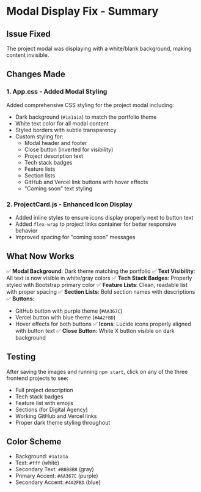 # Modal Display Fix - Summary

## Issue Fixed
The project modal was displaying with a white/blank background, making content invisible.

## Changes Made

### 1. **App.css** - Added Modal Styling
Added comprehensive CSS styling for the project modal including:
- Dark background (`#1a1a1a`) to match the portfolio theme
- White text color for all modal content
- Styled borders with subtle transparency
- Custom styling for:
  - Modal header and footer
  - Close button (inverted for visibility)
  - Project description text
  - Tech stack badges
  - Feature lists
  - Section lists
  - GitHub and Vercel link buttons with hover effects
  - "Coming soon" text styling

### 2. **ProjectCard.js** - Enhanced Icon Display
- Added inline styles to ensure icons display properly next to button text
- Added `flex-wrap` to project links container for better responsive behavior
- Improved spacing for "coming soon" messages

## What Now Works

✅ **Modal Background**: Dark theme matching the portfolio
✅ **Text Visibility**: All text is now visible in white/gray colors
✅ **Tech Stack Badges**: Properly styled with Bootstrap primary color
✅ **Feature Lists**: Clean, readable list with proper spacing
✅ **Section Lists**: Bold section names with descriptions
✅ **Buttons**: 
   - GitHub button with purple theme (`#AA367C`)
   - Vercel button with blue theme (`#4A2FBD`)
   - Hover effects for both buttons
✅ **Icons**: Lucide icons properly aligned with button text
✅ **Close Button**: White X button visible on dark background

## Testing
After saving the images and running `npm start`, click on any of the three frontend projects to see:
- Full project description
- Tech stack badges
- Feature list with emojis
- Sections (for Digital Agency)
- Working GitHub and Vercel links
- Proper dark theme styling throughout

## Color Scheme
- Background: `#1a1a1a`
- Text: `#fff` (white)
- Secondary Text: `#B8B8B8` (gray)
- Primary Accent: `#AA367C` (purple)
- Secondary Accent: `#4A2FBD` (blue)
